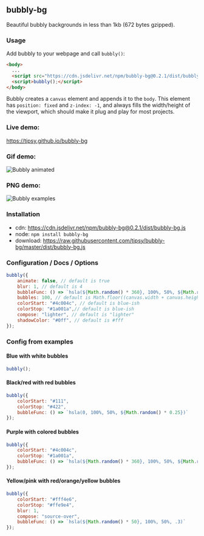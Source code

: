 ## bubbly-bg

Beautiful bubbly backgrounds in less than 1kb (672 bytes gzipped).

### Usage
Add bubbly to your webpage and call `bubbly()`: 
```html
<body>
  ...
  <script src="https://cdn.jsdelivr.net/npm/bubbly-bg@0.2.1/dist/bubbly-bg.js"></script>
  <script>bubbly();</script>
</body>
```

Bubbly creates a `canvas` element and appends it to the `body`. This element has `position: fixed` and `z-index: -1`, and always fills the width/height of the viewport, which should make it plug and play for most projects.

### Live demo:
https://tipsy.github.io/bubbly-bg

### Gif demo:
![Bubbly animated](https://tipsy.github.io/bubbly-bg/bubbly.gif)

### PNG demo:
![Bubbly examples](https://tipsy.github.io/bubbly-bg/bubbly.png)

### Installation
* cdn: https://cdn.jsdelivr.net/npm/bubbly-bg@0.2.1/dist/bubbly-bg.js
* node: `npm install bubbly-bg`
* download: https://raw.githubusercontent.com/tipsy/bubbly-bg/master/dist/bubbly-bg.js

### Configuration / Docs / Options

```javascript
bubbly({
    animate: false, // default is true
    blur: 1, // default is 4
    bubbleFunc: () => `hsla(${Math.random() * 360}, 100%, 50%, ${Math.random() * 0.25})`, // default is () => `hsla(0, 0%, 100%, ${r() * 0.1})`)
    bubbles: 100, // default is Math.floor((canvas.width + canvas.height) * 0.02);
    colorStart: "#4c004c", // default is blue-ish
    colorStop: "#1a001a",// default is blue-ish
    compose: "lighter", // default is "lighter"
    shadowColor: "#0ff", // default is #fff
});
```

### Config from examples

#### Blue with white bubbles
```javascript
bubbly();
```

#### Black/red with red bubbles
```javascript
bubbly({
    colorStart: "#111",
    colorStop: "#422",
    bubbleFunc: () => `hsla(0, 100%, 50%, ${Math.random() * 0.25})`
});
```

#### Purple with colored bubbles
```javascript
bubbly({
    colorStart: "#4c004c",
    colorStop: "#1a001a",
    bubbleFunc: () => `hsla(${Math.random() * 360}, 100%, 50%, ${Math.random() * 0.25})`
});
```

#### Yellow/pink with red/orange/yellow bubbles
```javascript
bubbly({
    colorStart: "#fff4e6",
    colorStop: "#ffe9e4",
    blur: 1,
    compose: "source-over",
    bubbleFunc: () => `hsla(${Math.random() * 50}, 100%, 50%, .3)`
});
```
